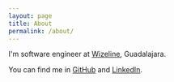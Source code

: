 ```yaml
---
layout: page
title: About
permalink: /about/
---
```


I'm software engineer at [Wizeline](https://www.wizeline.com), Guadalajara. 

You can find me in [GitHub](https://github.com/matheussampaio) and [LinkedIn](https://www.linkedin.com/in/matheussampaio).
